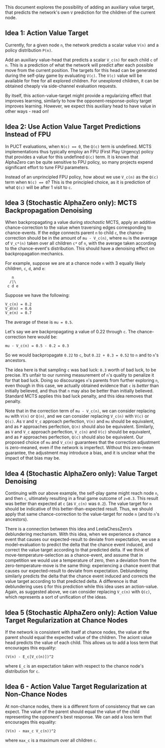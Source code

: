 This document explores the possibility of adding an auxiliary value target, that predicts the network's
own `V` prediction for the children of the current node.

## Idea 1: Action Value Target

Currently, for a given node `n`, the network predicts a scalar value `V(n)` and a policy distribution `P(n)`.

Add an auxiliary value-head that predicts a scalar `V_c(n)` for each child `c` of `n`. 
This is a prediction of what the network will predict after each possible move from the current position. 
The targets for this head can be generated during the self-play game by evaluating `V(c)`. The `V(c)` 
value will be available for free for all explored children. For unexplored children, it can be obtained 
cheaply via side-channel evaluation requests.

By itself, this action-value-target might provide a regularizing effect that improves learning,
similarly to how the opponent-response-policy target improves learning. However, we expect this
auxiliary head to have value in other ways - read on!

## Idea 2: Use Action Value Target Predictions Instead of FPU

In PUCT evaluations, when `N(c) == 0`, the `Q(c)` term is undefined. MCTS implementations thus typically employ
an FPU (First Play Urgency) policy that provides a value for this undefined `Q(c)` term. It is known that 
AlphaZero can be quite sensitive to FPU policy, so many projects expend significant effort to tune FPU parameters.

Instead of an unprincipled FPU policy, how about we use `V_c(n)` as the `Q(c)` term when `N(c) == 0`?
This is the principled choice, as it is prediction of what `Q(c)` will be after 1 visit to `c`.

## Idea 3 (Stochastic AlphaZero only): MCTS Backpropagation Denoising

When backpropagating a value during _stochastic_ MCTS, apply an additive chance-correction to the 
value when traversing edges corresponding to chance-events. If the edge connects parent `n` to child `c`,
the chance-correction should be in the amount of `mu - V_c(n)`, where `mu` is the average of `V_c*(n)`
taken over all children `c*` of `n`, with the average taken according to the chance-event's distribution.
This should have a denoising effect on backpropagation mechanics.

For example, suppose we are at a chance node `n` with 3 equally likely children, `c`, `d`, and `e`:

```
   n
  /|\
 c d e
```

Suppose we have the following:

```
V_c(n) = 0.2
V_d(n) = 0.6
V_e(n) = 0.7
```

The average of these is `mu = 0.5`.

Let's say we are backpropagating a value of 0.22 through `c`. The chance-correction here would be:

```
mu - V_c(n) = 0.5 - 0.2 = 0.3
```

So we would backpropagate `0.22` to `c`, but `0.22 + 0.3 = 0.52` to `n` and to `n`'s ancestors.

The idea here is that sampling `c` was bad luck: `0.3` worth of bad luck, to be precise.
It’s unfair to our running measurement of `n`'s quality to penalize it for that bad luck. 
Doing so discourages `n`'s parents from further exploring `n`, even though in this case,
we actually obtained evidence that `c` is _better_ than initially believed, and thus that
`n` may also be better than initially believed. Standard MCTS applies this bad luck penalty,
and this idea removes that penalty.

Note that in the correction term of `mu - V_c(n)`, we can consider replacing `mu` with `V(n)` or
`Q(n)`, and we can consider replacing `V_c(n)` with `V(c)` or `Q(c)`. As `V` and `V_c`
approach perfection, `V(n)` and `mu` should be equivalent, and as `P` approaches perfection,
`Q(n)` should also be equivalent. Similarly, as `V` and `V_c` approach perfection, `V_c(n)` and `V(c)`
should be equivalent, and as `P` approaches perfection, `Q(c)` should also be equivalent.
Our proposed choice of `mu` and `V_c(n)` guarantees that the correction adjustment
is zero-meaned, even if the network is imperfect. Without this zero-mean guarantee, the adjustment
may introduce a bias, and it is unclear what the impact of that bias may be.

## Idea 4 (Stochastic AlphaZero only): Value Target Denoising

Continuing with our above example, the self-play game might reach node `n`, and then `c`, 
ultimately resulting in a final game outcome of `z=0.3`. This result was better than expected at 
`c` (as `V_c(n)` was `0.2`). The value target for `n` should be indicative of this better-than-expected result.
Thus, we should apply that same chance-correction to the value-target for node `n` (and to `n`'s ancestors).

There is a connection between this idea and LeelaChessZero’s deblundering mechanism. With this idea,
when we experience a chance event that causes our expected-result to deviate from expectation, 
we use a model-evaluation to predict the delta that the chance event induced, and correct the 
value target according to that predicted delta. If we think of move-temperature-selection as a chance-event, 
and assume that in competition we would use a temperature of zero, then a deviation from the 
zero-temperature-move is the same thing: experiencing a chance event that causes our expected-result to 
deviate from expectation. Deblundering similarly predicts the delta that the chance event induced and 
corrects the value target according to that predicted delta. A difference is that deblundering uses 
`Q` for this prediction while this idea uses an action-value. Again, as suggested above, we can consider
replacing `V_c(n)` with `Q(c)`, which represents a sort of unification of the ideas.

## Idea 5 (Stochastic AlphaZero only): Action Value Target Regularization at Chance Nodes

If the network is consistent with itself at chance nodes, the value at the parent should equal the 
expected value of the children. The aciont value head predicts the value of each child. This 
allows us to add a loss term that encourages this equality:

```
(V(n) - E_c[V_c(n)])^2
```

where `E_c` is an expectation taken with respect to the chance node's distribution for `c`.

## Idea 6 - Action Value Target Regularization at Non-Chance Nodes

At non-chance nodes, there is a different form of consistency that we can expect.
The value of the parent should equal the value of the child representing the opponent's
best response. We can add a loss term that encourages this equality:

```
(V(n) - max_c V_c(n))^2
```

where `max_c` is a maximum over all children `c`.
